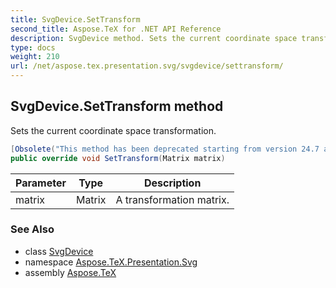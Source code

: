 ```yaml
---
title: SvgDevice.SetTransform
second_title: Aspose.TeX for .NET API Reference
description: SvgDevice method. Sets the current coordinate space transformation
type: docs
weight: 210
url: /net/aspose.tex.presentation.svg/svgdevice/settransform/
---
```

## SvgDevice.SetTransform method

Sets the current coordinate space transformation.

```csharp
[Obsolete("This method has been deprecated starting from version 24.7 and will be hidden in version 24.10.")]
public override void SetTransform(Matrix matrix)
```

| Parameter | Type | Description |
| --- | --- | --- |
| matrix | Matrix | A transformation matrix. |

### See Also

* class [SvgDevice](../)
* namespace [Aspose.TeX.Presentation.Svg](../../svgdevice/)
* assembly [Aspose.TeX](../../../)


